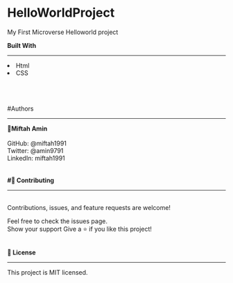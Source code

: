 # HelloWorldProject
My First Microverse Helloworld project


**Built With**
_____________________________
<li>Html</li>
<li>CSS</li>
<br>
<br>
<br>

#Authors
_____________________________


**👤Miftah Amin**
<br>
<bR>
GitHub: @miftah1991 <br>
Twitter: @amin9791<br>
LinkedIn: miftah1991<br>
<br>
<br>
**#🤝 Contributing**
___________________________________
<br>  
Contributions, issues, and feature requests are welcome!

Feel free to check the issues page.
<br>
Show your support
Give a ⭐️ if you like this project!
<br><br>
  
**📝 License**
___________________________
  
This project is MIT licensed.
